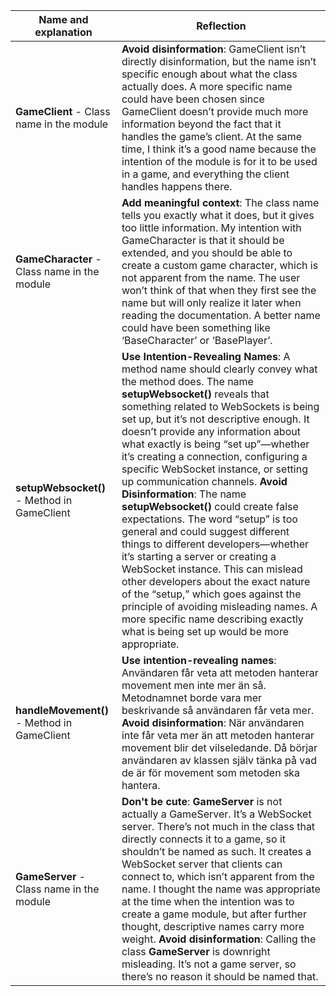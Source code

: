 | Name and explanation | Reflection |
|----------------------|------------|
|**GameClient** - Class name in the module | **Avoid disinformation**: GameClient isn’t directly disinformation, but the name isn’t specific enough about what the class actually does. A more specific name could have been chosen since GameClient doesn’t provide much more information beyond the fact that it handles the game’s client. At the same time, I think it’s a good name because the intention of the module is for it to be used in a game, and everything the client handles happens there.|
|**GameCharacter** - Class name in the module| **Add meaningful context**: The class name tells you exactly what it does, but it gives too little information. My intention with GameCharacter is that it should be extended, and you should be able to create a custom game character, which is not apparent from the name. The user won’t think of that when they first see the name but will only realize it later when reading the documentation. A better name could have been something like ‘BaseCharacter’ or ‘BasePlayer’.|
|**setupWebsocket()** - Method in GameClient|**Use Intention-Revealing Names**: A method name should clearly convey what the method does. The name **setupWebsocket()** reveals that something related to WebSockets is being set up, but it’s not descriptive enough. It doesn’t provide any information about what exactly is being “set up”—whether it’s creating a connection, configuring a specific WebSocket instance, or setting up communication channels. **Avoid Disinformation**: The name **setupWebsocket()** could create false expectations. The word “setup” is too general and could suggest different things to different developers—whether it’s starting a server or creating a WebSocket instance. This can mislead other developers about the exact nature of the “setup,” which goes against the principle of avoiding misleading names. A more specific name describing exactly what is being set up would be more appropriate. |
|**handleMovement()** - Method in GameClient | **Use intention-revealing names**: Användaren får veta att metoden hanterar movement men inte mer än så. Metodnamnet borde vara mer beskrivande så användaren får veta mer. **Avoid disinformation**: När användaren inte får veta mer än att metoden hanterar movement blir det vilseledande. Då börjar användaren av klassen själv tänka på vad de är för movement som metoden ska hantera.|
|**GameServer** - Class name in the module | **Don't be cute**: **GameServer** is not actually a GameServer. It’s a WebSocket server. There’s not much in the class that directly connects it to a game, so it shouldn’t be named as such. It creates a WebSocket server that clients can connect to, which isn’t apparent from the name. I thought the name was appropriate at the time when the intention was to create a game module, but after further thought, descriptive names carry more weight. **Avoid disinformation**: Calling the class **GameServer** is downright misleading. It’s not a game server, so there’s no reason it should be named that.|

